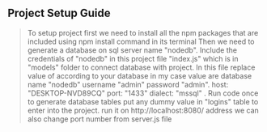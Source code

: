 ## Project Setup Guide 
>To setup project first we need to install all the npm packages that are included using npm install command in its terminal
>Then we need to generate a database on sql server name "nodedb".
>Include the credentials of "nodedb" in this project file "index.js" which is in "models" folder to connect database with project.
>In this file replace value of according to your database in my case value are database name "nodedb" username "admin" password "admin".
>host: "DESKTOP-NVD89CQ"  port: "1433" dialect: "mssql" .
>Run code once to generate database tables put any dummy value in "logins" table to enter into the project.
>run it on http://localhost:8080/ address we can also change port number from server.js file 